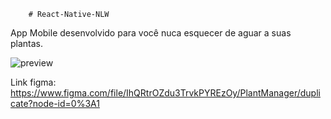         # React-Native-NLW
App Mobile desenvolvido para você nuca esquecer de aguar a suas plantas.

![preview](https://user-images.githubusercontent.com/77130926/125323140-d659ea00-e314-11eb-81f7-3562dccc9598.png)



Link figma: https://www.figma.com/file/IhQRtrOZdu3TrvkPYREzOy/PlantManager/duplicate?node-id=0%3A1
